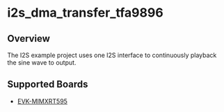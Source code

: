 # i2s_dma_transfer_tfa9896

## Overview

The I2S example project uses one I2S interface to continuously playback the sine wave to output.

## Supported Boards
- [EVK-MIMXRT595](../../../../_boards/evkmimxrt595/driver_examples/i2s/dma_transfer_tfa9896/example_board_readme.md)
